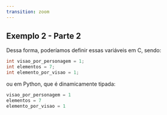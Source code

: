 ```yaml
---
transition: zoom
---
```


## Exemplo 2 - Parte 2

Dessa forma, poderíamos definir essas variáveis em C, sendo:
```cpp
int visao_por_personagem = 1;
int elementos = 7;
int elemento_por_visao = 1;
```
ou em Python, que é dinamicamente tipada:
```cpp
visao_por_personagem = 1
elementos = 7
elemento_por_visao = 1
```

